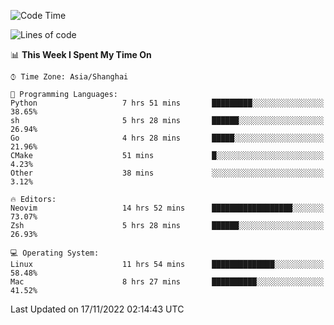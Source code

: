 <!--START_SECTION:waka-->
![Code Time](http://img.shields.io/badge/Code%20Time-988%20hrs%2053%20mins-blue)

![Lines of code](https://img.shields.io/badge/From%20Hello%20World%20I%27ve%20Written-24%20Thousand%20lines%20of%20code-blue)

📊 **This Week I Spent My Time On** 

```text
⌚︎ Time Zone: Asia/Shanghai

💬 Programming Languages: 
Python                   7 hrs 51 mins       █████████░░░░░░░░░░░░░░░░   38.65% 
sh                       5 hrs 28 mins       ██████░░░░░░░░░░░░░░░░░░░   26.94% 
Go                       4 hrs 28 mins       █████░░░░░░░░░░░░░░░░░░░░   21.96% 
CMake                    51 mins             █░░░░░░░░░░░░░░░░░░░░░░░░   4.23% 
Other                    38 mins             ░░░░░░░░░░░░░░░░░░░░░░░░░   3.12%

🔥 Editors: 
Neovim                   14 hrs 52 mins      ██████████████████░░░░░░░   73.07% 
Zsh                      5 hrs 28 mins       ██████░░░░░░░░░░░░░░░░░░░   26.93%

💻 Operating System: 
Linux                    11 hrs 54 mins      ██████████████░░░░░░░░░░░   58.48% 
Mac                      8 hrs 27 mins       ██████████░░░░░░░░░░░░░░░   41.52%

```


 Last Updated on 17/11/2022 02:14:43 UTC
<!--END_SECTION:waka-->
